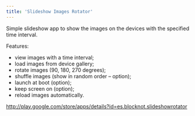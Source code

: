 ```yaml
---
title: 'Slideshow Images Rotator'
---
```


Simple slideshow app to show the images on the devices with the specified time interval.

Features:

+ view images with a time interval;
+ load images from device gallery;
+ rotate images (90, 180, 270 degrees);
+ shuffle images (show in random order – option);
+ launch at boot (option);
+ keep screen on (option);
+ reload images automatically.

<a href="http://play.google.com/store/apps/details?id=es.blocknot.slideshowrotator" target="_blank">http://play.google.com/store/apps/details?id=es.blocknot.slideshowrotator</a>